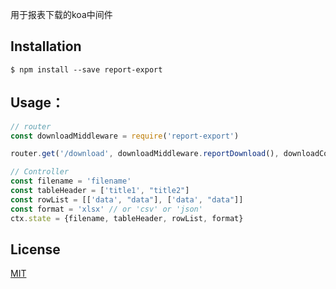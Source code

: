 用于报表下载的koa中间件

## Installation

```shell
$ npm install --save report-export
```

## Usage：

```javascript
// router
const downloadMiddleware = require('report-export')

router.get('/download', downloadMiddleware.reportDownload(), downloadController)

// Controller
const filename = 'filename'
const tableHeader = ['title1', "title2"]
const rowList = [['data', "data"], ['data', "data"]]
const format = 'xlsx' // or 'csv' or 'json'
ctx.state = {filename, tableHeader, rowList, format}
```

## License

  [MIT](./LICENSE)

[npm-image]: https://img.shields.io/npm/v/find-ip-location.svg?style=flat-square
[npm-url]: https://npmjs.org/package/find-ip-location
[travis-image]: https://img.shields.io/travis/liuwill/find-ip-location/master.svg?style=flat-square
[travis-url]: https://travis-ci.org/liuwill/find-ip-location
[download-image]: https://img.shields.io/npm/dm/find-ip-location.svg?style=flat-square
[download-url]: https://npmjs.org/package/find-ip-location
[coverage-image]: https://img.shields.io/coveralls/liuwill/find-ip-location/master.svg?style=flat-square
[coverage-url]: https://coveralls.io/github/liuwill/find-ip-location
[licence-image]: https://img.shields.io/npm/l/find-ip-location.svg?style=flat-square
[david-dependency-image]: https://img.shields.io/david/liuwill/find-ip-location.svg?style=flat-square
[david-dev-image]: https://img.shields.io/david/dev/liuwill/find-ip-location.svg?style=flat-square
[quality-image]: https://img.shields.io/codeclimate/github/liuwill/find-ip-location.svg?style=flat-square
[quality-url]: https://codeclimate.com/github/liuwill/find-ip-location
[bithound-image]: https://img.shields.io/bithound/code/github/liuwill/find-ip-location.svg?style=flat-square
[bithound-url]: https://www.bithound.io/github/liuwill/find-ip-location
[appveyor-image]: https://img.shields.io/appveyor/ci/liuwill/find-ip-location/master.svg?style=flat-square
[appveyor-url]: https://ci.appveyor.com/project/liuwill/find-ip-location
[maintainability-image]: https://api.codeclimate.com/v1/badges/622c9f4f3cd0b2349b41/maintainability
[maintainability-url]: https://codeclimate.com/github/liuwill/find-ip-location/maintainability
